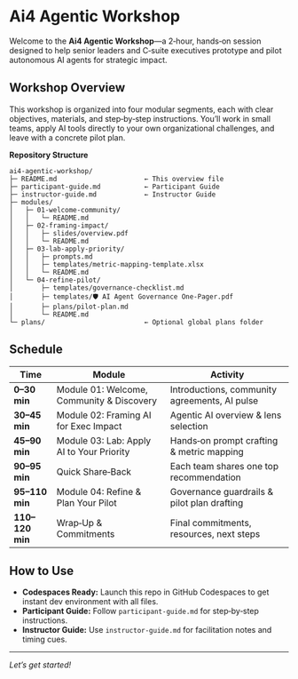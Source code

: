# Ai4 Agentic Workshop

Welcome to the **Ai4 Agentic Workshop**—a 2‑hour, hands‑on session designed to help senior leaders and C‑suite executives prototype and pilot autonomous AI agents for strategic impact.

## Workshop Overview

This workshop is organized into four modular segments, each with clear objectives, materials, and step‑by‑step instructions. You’ll work in small teams, apply AI tools directly to your own organizational challenges, and leave with a concrete pilot plan.

**Repository Structure**

```
ai4-agentic-workshop/
├─ README.md                      ← This overview file
├─ participant-guide.md           ← Participant Guide
├─ instructor-guide.md            ← Instructor Guide
├─ modules/
│   ├─ 01-welcome-community/
│   │   └─ README.md
│   ├─ 02-framing-impact/
│   │   ├─ slides/overview.pdf
│   │   └─ README.md
│   ├─ 03-lab-apply-priority/
│   │   ├─ prompts.md
│   │   ├─ templates/metric-mapping-template.xlsx
│   │   └─ README.md
│   └─ 04-refine-pilot/
│       ├─ templates/governance-checklist.md
│       ├─ templates/🛡️ AI Agent Governance One-Pager.pdf
│       ├─ plans/pilot-plan.md
│       └─ README.md
└─ plans/                         ← Optional global plans folder
```

## Schedule

| Time            | Module                                    | Activity                                      |
| --------------- | ----------------------------------------- | --------------------------------------------- |
| **0–30 min**    | Module 01: Welcome, Community & Discovery | Introductions, community agreements, AI pulse |
| **30–45 min**   | Module 02: Framing AI for Exec Impact     | Agentic AI overview & lens selection          |
| **45–90 min**   | Module 03: Lab: Apply AI to Your Priority | Hands‑on prompt crafting & metric mapping     |
| **90–95 min**   | Quick Share‑Back                          | Each team shares one top recommendation       |
| **95–110 min**  | Module 04: Refine & Plan Your Pilot       | Governance guardrails & pilot plan drafting   |
| **110–120 min** | Wrap‑Up & Commitments                     | Final commitments, resources, next steps      |

## How to Use

*   **Codespaces Ready:** Launch this repo in GitHub Codespaces to get instant dev environment with all files.
*   **Participant Guide:** Follow `participant-guide.md` for step‑by‑step instructions.
*   **Instructor Guide:** Use `instructor-guide.md` for facilitation notes and timing cues.

---

*Let’s get started!*